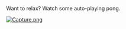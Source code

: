 Want to relax? Watch some auto-playing pong.

[![Capture.png](https://s27.postimg.org/o8b09c4z7/Capture.png)](https://postimg.org/image/ol2efin8v/)
